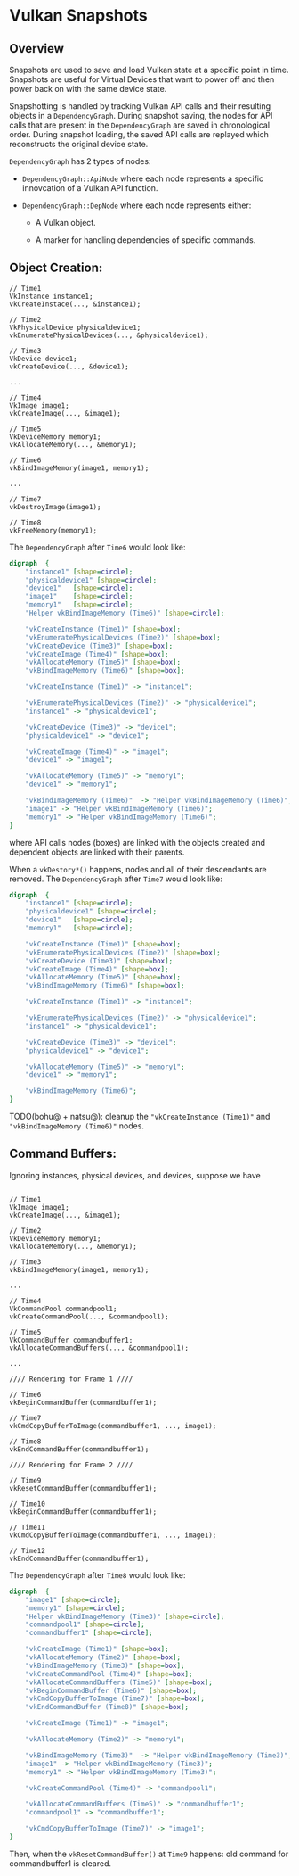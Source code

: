 # Vulkan Snapshots

## Overview

Snapshots are used to save and load Vulkan state at a specific point in time.
Snapshots are useful for Virtual Devices that want to power off and then power
back on with the same device state.

Snapshotting is handled by tracking Vulkan API calls and their resulting objects
in a `DependencyGraph`. During snapshot saving, the nodes for API calls that
are present in the `DependencyGraph` are saved in chronological order. During
snapshot loading, the saved API calls are replayed which reconstructs the
original device state.

`DependencyGraph` has 2 types of nodes:

* `DependencyGraph::ApiNode` where each node represents a specific innovcation
of a Vulkan API function.

* `DependencyGraph::DepNode` where each node represents either:

  * A Vulkan object.

  * A marker for handling dependencies of specific commands.

## Object Creation:

```
// Time1
VkInstance instance1;
vkCreateInstace(..., &instance1);

// Time2
VkPhysicalDevice physicaldevice1;
vkEnumeratePhysicalDevices(..., &physicaldevice1);

// Time3
VkDevice device1;
vkCreateDevice(..., &device1);

...

// Time4
VkImage image1;
vkCreateImage(..., &image1);

// Time5
VkDeviceMemory memory1;
vkAllocateMemory(..., &memory1);

// Time6
vkBindImageMemory(image1, memory1);

...

// Time7
vkDestroyImage(image1);

// Time8
vkFreeMemory(memory1);
```

The `DependencyGraph` after `Time6` would look like:

```dot
digraph  {
    "instance1" [shape=circle];
    "physicaldevice1" [shape=circle];
    "device1"   [shape=circle];
    "image1"    [shape=circle];
    "memory1"   [shape=circle];
    "Helper vkBindImageMemory (Time6)" [shape=circle];

    "vkCreateInstance (Time1)" [shape=box];
    "vkEnumeratePhysicalDevices (Time2)" [shape=box];
    "vkCreateDevice (Time3)" [shape=box];
    "vkCreateImage (Time4)" [shape=box];
    "vkAllocateMemory (Time5)" [shape=box];
    "vkBindImageMemory (Time6)" [shape=box];

    "vkCreateInstance (Time1)" -> "instance1";

    "vkEnumeratePhysicalDevices (Time2)" -> "physicaldevice1";
    "instance1" -> "physicaldevice1";

    "vkCreateDevice (Time3)" -> "device1";
    "physicaldevice1" -> "device1";

    "vkCreateImage (Time4)" -> "image1";
    "device1" -> "image1";

    "vkAllocateMemory (Time5)" -> "memory1";
    "device1" -> "memory1";

    "vkBindImageMemory (Time6)"  -> "Helper vkBindImageMemory (Time6)";
    "image1" -> "Helper vkBindImageMemory (Time6)";
    "memory1" -> "Helper vkBindImageMemory (Time6)";
}
```

where API calls nodes (boxes) are linked with the objects created and dependent
objects are linked with their parents.

When a `vkDestory*()` happens, nodes and all of their descendants are removed.
The `DependencyGraph` after `Time7` would look like:

```dot
digraph  {
    "instance1" [shape=circle];
    "physicaldevice1" [shape=circle];
    "device1"   [shape=circle];
    "memory1"   [shape=circle];

    "vkCreateInstance (Time1)" [shape=box];
    "vkEnumeratePhysicalDevices (Time2)" [shape=box];
    "vkCreateDevice (Time3)" [shape=box];
    "vkCreateImage (Time4)" [shape=box];
    "vkAllocateMemory (Time5)" [shape=box];
    "vkBindImageMemory (Time6)" [shape=box];

    "vkCreateInstance (Time1)" -> "instance1";

    "vkEnumeratePhysicalDevices (Time2)" -> "physicaldevice1";
    "instance1" -> "physicaldevice1";

    "vkCreateDevice (Time3)" -> "device1";
    "physicaldevice1" -> "device1";

    "vkAllocateMemory (Time5)" -> "memory1";
    "device1" -> "memory1";

    "vkBindImageMemory (Time6)";
}
```

TODO(bohu@ + natsu@): cleanup the `"vkCreateInstance (Time1)"` and
`"vkBindImageMemory (Time6)"` nodes.


## Command Buffers:

Ignoring instances, physical devices, and devices, suppose we have

```

// Time1
VkImage image1;
vkCreateImage(..., &image1);

// Time2
VkDeviceMemory memory1;
vkAllocateMemory(..., &memory1);

// Time3
vkBindImageMemory(image1, memory1);

...

// Time4
VkCommandPool commandpool1;
vkCreateCommandPool(..., &commandpool1);

// Time5
VkCommandBuffer commandbuffer1;
vkAllocateCommandBuffers(..., &commandpool1);

...

//// Rendering for Frame 1 ////

// Time6
vkBeginCommandBuffer(commandbuffer1);

// Time7
vkCmdCopyBufferToImage(commandbuffer1, ..., image1);

// Time8
vkEndCommandBuffer(commandbuffer1);

//// Rendering for Frame 2 ////

// Time9
vkResetCommandBuffer(commandbuffer1);

// Time10
vkBeginCommandBuffer(commandbuffer1);

// Time11
vkCmdCopyBufferToImage(commandbuffer1, ..., image1);

// Time12
vkEndCommandBuffer(commandbuffer1);
```

The `DependencyGraph` after `Time8` would look like:

```dot
digraph  {
    "image1" [shape=circle];
    "memory1" [shape=circle];
    "Helper vkBindImageMemory (Time3)" [shape=circle];
    "commandpool1" [shape=circle];
    "commandbuffer1" [shape=circle];

    "vkCreateImage (Time1)" [shape=box];
    "vkAllocateMemory (Time2)" [shape=box];
    "vkBindImageMemory (Time3)" [shape=box];
    "vkCreateCommandPool (Time4)" [shape=box];
    "vkAllocateCommandBuffers (Time5)" [shape=box];
    "vkBeginCommandBuffer (Time6)" [shape=box];
    "vkCmdCopyBufferToImage (Time7)" [shape=box];
    "vkEndCommandBuffer (Time8)" [shape=box];

    "vkCreateImage (Time1)" -> "image1";

    "vkAllocateMemory (Time2)" -> "memory1";

    "vkBindImageMemory (Time3)"  -> "Helper vkBindImageMemory (Time3)";
    "image1" -> "Helper vkBindImageMemory (Time3)";
    "memory1" -> "Helper vkBindImageMemory (Time3)";

    "vkCreateCommandPool (Time4)" -> "commandpool1";

    "vkAllocateCommandBuffers (Time5)" -> "commandbuffer1";
    "commandpool1" -> "commandbuffer1";

    "vkCmdCopyBufferToImage (Time7)" -> "image1";
}
```

Then, when the `vkResetCommandBuffer()` at `Time9` happens:
old command for commandbuffer1 is cleared.



